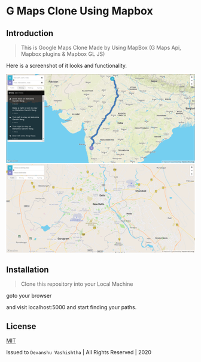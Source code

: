 #  G Maps Clone Using Mapbox

## Introduction

> This is Google Maps Clone Made by Using MapBox (G Maps Api, Mapbox plugins & Mapbox GL JS)

Here is a screenshot of it looks and functionality.

![alt text](https://github.com/web-codegrammer/Mapbox-GMaps-Clone/blob/master/G%20maps.png)
![alt](https://github.com/web-codegrammer/Mapbox-GMaps-Clone/blob/master/G%20maps%202.png)

## Installation

> Clone this repository into your Local Machine

goto your browser

and visit localhost:5000 and start finding your paths.

## License 

[MIT](https://github.com/web-codegrammer/ChatBox-App/blob/master/LICENSE)

Issued to ```Devanshu Vashishtha``` | All Rights Reserved | 2020
